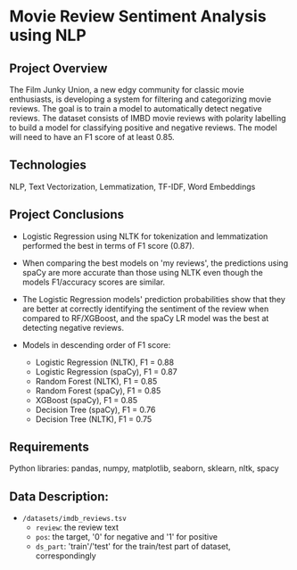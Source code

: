 # Movie Review Sentiment Analysis using NLP

## Project Overview
The Film Junky Union, a new edgy community for classic movie enthusiasts, is developing a system for filtering and categorizing movie reviews. The goal is to train a model to automatically detect negative reviews. 
The dataset consists of IMBD movie reviews with polarity labelling to build a model for classifying positive and negative reviews. The model will need to have an F1 score of at least 0.85.

## Technologies
NLP, Text Vectorization, Lemmatization, TF-IDF, Word Embeddings

## Project Conclusions
- Logistic Regression using NLTK for tokenization and lemmatization performed the best in terms of F1 score (0.87).
- When comparing the best models on 'my reviews', the predictions using spaCy are more accurate than those using NLTK even though the models F1/accuracy scores are similar.
- The Logistic Regression models' prediction probabilities show that they are better at correctly identifying the sentiment of the review when compared to RF/XGBoost, and the spaCy LR model was the best at detecting negative reviews.

- Models in descending order of F1 score:
  - Logistic Regression (NLTK), F1 = 0.88
  - Logistic Regression (spaCy), F1 = 0.87
  - Random Forest (NLTK), F1 = 0.85
  - Random Forest (spaCy), F1 = 0.85
  - XGBoost (spaCy), F1 = 0.85
  - Decision Tree (spaCy), F1 = 0.76
  - Decision Tree (NLTK), F1 = 0.75

## Requirements
Python libraries: pandas, numpy, matplotlib, seaborn, sklearn, nltk, spacy

## Data Description:
- `/datasets/imdb_reviews.tsv`
  - `review`: the review text
  - `pos`: the target, '0' for negative and '1' for positive
  - `ds_part`: 'train'/'test' for the train/test part of dataset, correspondingly



